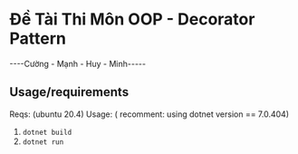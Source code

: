 # Đề Tài Thi Môn OOP - Decorator Pattern
----Cường - Mạnh - Huy - Minh-----
## Usage/requirements
Reqs: (ubuntu 20.4)
Usage: ( recomment: using dotnet version == 7.0.404)
1. `dotnet build`
2. `dotnet run`






